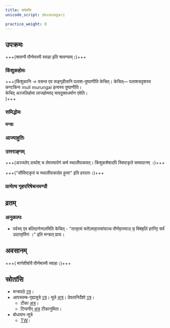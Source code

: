 ```yaml
---
title: सर्पबलिः
unicode_script: devanagari

practice_weight: 0
---
```


## उपक्रमः
<div class="js_include" url="/vedAH/yajuH/taittirIyam/sUtram/ApastambaH/gRhyam/sUtra-pAThaH/vishvAsa-prastutiH/20_sarpabaliH/18_05_shrAvaNyAm.md"  newLevelForH1="2" includeTitle="false"> </div>  

+++(श्रावण्यै पौर्णमास्यै स्वाहा इति श्रावण्याम्।)+++

### किंशुकहोमः
<div class="js_include" url="/vedAH/yajuH/taittirIyam/sUtram/ApastambaH/gRhyam/sUtra-pAThaH/vishvAsa-prastutiH/20_sarpabaliH/18_06_pArvaNavadAjyabhAgAnte.md"  newLevelForH1="2" includeTitle="false"> </div>  

+++(किंशुकानि → वसन्त एव सङ्गृहीतानि पलाश-पुष्पाणीति केचित्। केचित्— पलाशसदृशस्य कण्टकिनः mull murungai इत्यस्य पुष्पाणीति।  
केचिद् अञ्जलिहोमा लाजहोमवद् यावदुक्तधर्माण एवेति।  
)+++



### समिद्धोमः
#### मन्त्राः
<div class="js_include" url="/vedAH/yajuH/taittirIyam/sUtram/ApastambaH/gRhyam/sUtra-pAThaH/vishvAsa-prastutiH/20_sarpabaliH/18_07_uttarAbhistisRbhirAragvadhamayyassamidhaH.md"  newLevelForH1="2" includeTitle="false"> </div>  

### आज्याहुतिः
<div class="js_include" url="/vedAH/yajuH/taittirIyam/sUtram/ApastambaH/gRhyam/sUtra-pAThaH/vishvAsa-prastutiH/20_sarpabaliH/18_08_AjyAhutIruttarAH.md"  newLevelForH1="2" includeTitle="false"> </div>  

### उत्तराङ्गम्
+++(अञ्जलेर् दर्व्याश् च लेपस्यार्पणं कर्म स्थालीपाकवत्। किंशुकशेषादपि स्विष्टकृते समवदानम् ।)+++

<div class="js_include" url="/vedAH/yajuH/taittirIyam/sUtram/ApastambaH/gRhyam/sUtra-pAThaH/vishvAsa-prastutiH/20_sarpabaliH/18_09_jayAdi_pratipadyate.md"  newLevelForH1="2" includeTitle="false"> </div>  

+++("सौविष्टकृतं च स्थालीपाकादेव हुत्वा" इति हरदत्तः।)+++

<div class="js_include" url="/vedAH/yajuH/taittirIyam/sUtram/ApastambaH/gRhyam/sUtra-pAThaH/vishvAsa-prastutiH/20_sarpabaliH/18_10_pariShechanAnta~N_kRtvA.md"  newLevelForH1="2" includeTitle="false"> </div>  

<div class="js_include" url="/vedAH/yajuH/taittirIyam/sUtram/ApastambaH/gRhyam/sUtra-pAThaH/vishvAsa-prastutiH/20_sarpabaliH/18_11_tUShNIM_sampuShkA.md"  newLevelForH1="2" includeTitle="false"> </div>  

### प्रत्येत्य गृहपरिषेचनमन्त्रौ
<div class="js_include" url="/vedAH/yajuH/taittirIyam/sUtram/ApastambaH/gRhyam/sUtra-pAThaH/vishvAsa-prastutiH/20_sarpabaliH/18_12_uttarairupasthAyApaH.md"  newLevelForH1="2" includeTitle="false"> </div>  

<div class="js_include" url="/vedAH/yajuH/taittirIyam/sUtram/ApastambaH/gRhyam/sUtra-pAThaH/vishvAsa-prastutiH/20_sarpabaliH/19_01_dhAnAH_kumArAn.md"  newLevelForH1="2" includeTitle="false"> </div>  

## व्रतम्
<div class="js_include" url="/vedAH/yajuH/taittirIyam/sUtram/ApastambaH/gRhyam/sUtra-pAThaH/vishvAsa-prastutiH/20_sarpabaliH/19_02_evam_ata.md"  newLevelForH1="2" includeTitle="false"> </div>  

### अनुकल्पः
- पर्वस्व् एव बलिदानेनालमिति केचित् - "तत्स॒त्यं यत्ते॑ऽमावा॒स्या॑याञ्च पौर्णमा॒स्याञ् च॒ विष॑ब॒लिं हर॑न्ति॒ सर्व॑ उदरस॒र्पिणः॑ ।" इति मन्त्रात् प्रायः।

## अवसानम्
<div class="js_include" url="/vedAH/yajuH/taittirIyam/sUtram/ApastambaH/gRhyam/sUtra-pAThaH/vishvAsa-prastutiH/20_sarpabaliH/19_03_mArgashIrShyAm.md"  newLevelForH1="2" includeTitle="false"> </div>  

+++( मार्गशीर्षायै पौर्णमास्यै स्वाहा।)+++  

<div class="js_include" url="/vedAH/yajuH/taittirIyam/sUtram/ApastambaH/gRhyam/sUtra-pAThaH/vishvAsa-prastutiH/20_sarpabaliH/19_04_ahArShamiti_balimantrasya.md"  newLevelForH1="2" includeTitle="false"> </div>  

<div class="js_include" url="/vedAH/yajuH/taittirIyam/sUtram/ApastambaH/gRhyam/sUtra-pAThaH/vishvAsa-prastutiH/20_sarpabaliH/19_05_atrainamutsRjati.md"  newLevelForH1="2" includeTitle="false"> </div>  

## स्रोतांसि
- मन्त्रपाठे [ऽत्र](https://archive.org/stream/EKAGNIKANDABHASHYAMSAMSKRUTHAM/EKAGNIKANDA%20BHASHYAM%20SAMSKRUTHAM#page/n173/mode/2up)।
- आपस्तम्ब-गृह्यसूत्रे [ऽत्र](https://archive.org/stream/APASTHAMBAGRUHYASUTRAMSUDARSHANAHARADATHA/APASTHAMBA%20GRUHYASUTRAM%20%28SUDARSHANA%2CHARADATHA%29#page/n263/mode/2up)। मूले [अत्र](https://archive.org/stream/APASTHAMBAGRUHYASUTRAMSUDARSHANAHARADATHA/APASTHAMBA%20GRUHYASUTRAM%20%28SUDARSHANA%2CHARADATHA%29#page/n31/mode/2up)। देवतानिर्देशो [ऽत्र](https://archive.org/stream/APASTHAMBAGRUHYASUTRAMSUDARSHANAHARADATHA/APASTHAMBA%20GRUHYASUTRAM%20%28SUDARSHANA%2CHARADATHA%29#page/n151/mode/2up)।
    - टीका [अत्र](../../../../../vedAH/taittirIyam/ekAgnikANDa-haradatta-TIkA/)।
    - टिप्पनीर् [अत्र](https://checkvist.com/checklists/575296/export.html?export_notes=true&&task_ids=22799169) टीकानुमिता।
- बोधायन-सूत्रे
    - [TW](https://twitter.com/sammodacharya/status/762117723115573248)।
